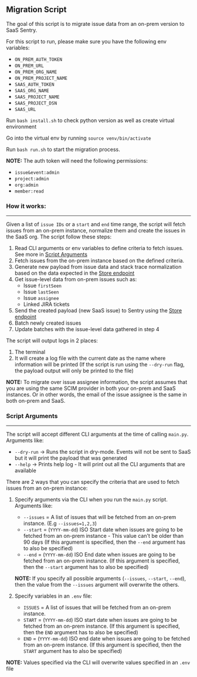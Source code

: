 ## Migration Script

The goal of this script is to migrate issue data from an on-prem version to SaaS Sentry. 

For this script to run, please make sure you have the following env variables:
- `ON_PREM_AUTH_TOKEN`
- `ON_PREM_URL`
- `ON_PREM_ORG_NAME`
- `ON_PREM_PROJECT_NAME`
- `SAAS_AUTH_TOKEN`
- `SAAS_ORG_NAME`
- `SAAS_PROJECT_NAME`
- `SAAS_PROJECT_DSN`
- `SAAS_URL`

Run `bash install.sh` to check python version as well as create virtual environment

Go into the virtual env by running `source venv/bin/activate`

Run `bash run.sh` to start the migration process.

**NOTE:** The auth token will need the following permissions:
- `issue&event:admin` 
- `project:admin`
- `org:admin`
- `member:read`


### How it works:
---
Given a list of `issue IDs` or a `start` and `end` time range, the script will fetch issues from an on-prem instance, normalize them and create the issues in the SaaS org. The script follow these steps:

1. Read CLI arguments or env variables to define criteria to fetch issues. See more in [Script Arguments](#script-arguments)
2. Fetch issues from the on-prem instance based on the defined criteria.
3. Generate new payload from issue data and stack trace normalization based on the data expected in the [Store endpoint](https://develop.sentry.dev/sdk/store/)
4. Get issue-level data from on-prem issues such as:
	- Issue `firstSeen`
	- Issue `lastSeen`
	- Issue `assignee` 
	- Linked JIRA tickets
5. Send the created payload (new SaaS issue) to Sentry using the [Store endpoint](https://develop.sentry.dev/sdk/store/)
6. Batch newly created issues
7. Update batches with the issue-level data gathered in step 4

The script will output logs in 2 places:
1. The terminal
2. It will create a log file with the current date as the name where information will be printed (If the script is run using the `--dry-run` flag, the payload output will only be printed to the file) 

**NOTE:** To migrate over issue assignee information, the script assumes that you are using the same SCIM provider in both your on-prem and SaaS instances. Or in other words, the email of the issue assignee is the same in both on-prem and SaaS.

### Script Arguments
---
The script will accept different CLI arguments at the time of calling `main.py`. Arguments like:

- `--dry-run` -> Runs the script in dry-mode. Events will not be sent to SaaS but it will print the payload that was generated
- `--help` -> Prints help log - It will print out all the CLI arguments that are available

There are 2 ways that you can specify the criteria that are used to fetch issues from an on-prem instance:

1. Specify arguments via the CLI when you run the `main.py` script. Arguments like:
	- `--issues` = A list of issues that will be fetched from an on-prem instance. (E.g `--issues=1,2,3`)
	- `--start` = (`YYYY-mm-dd`) ISO Start date when issues are going to be fetched from an on-prem instance - This value can't be older than 90 days (If this argument is specified, then the `--end` argument has to also be specified)
	- `--end` = (`YYYY-mm-dd`) ISO End date when issues are going to be fetched from an on-prem instance. (If this argument is specified, then the `--start` argument has to also be specified)
	
	**NOTE:** If you specify all possible arguments (`--issues`, `--start`, `--end`), then the value from the `--issues` argument will overwrite the others.

2. Specify variables in an `.env` file:
	- `ISSUES` = A list of issues that will be fetched from an on-prem instance.
	- `START` = (`YYYY-mm-dd`) ISO start date when issues are going to be fetched from an on-prem instance. (If this argument is specified, then the `END` argument has to also be specified)
	- `END` = (`YYYY-mm-dd`) ISO end date when issues are going to be fetched from an on-prem instance. (If this argument is specified, then the `START` argument has to also be specified)

**NOTE:** Values specified via the CLI will overwrite values specified in an `.env` file
